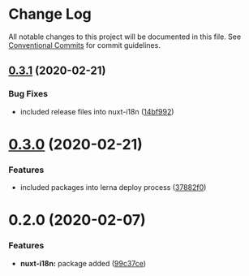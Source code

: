# Change Log

All notable changes to this project will be documented in this file.
See [Conventional Commits](https://conventionalcommits.org) for commit guidelines.

## [0.3.1](https://github.com/awes-io/client/compare/@awes-io/nuxt-i18n@0.3.0...@awes-io/nuxt-i18n@0.3.1) (2020-02-21)


### Bug Fixes

* included release files into nuxt-i18n ([14bf992](https://github.com/awes-io/client/commit/14bf9925c14158f7e49dfd094192c43b9b8abbd6))





# [0.3.0](https://github.com/awes-io/client/compare/@awes-io/nuxt-i18n@0.2.0...@awes-io/nuxt-i18n@0.3.0) (2020-02-21)


### Features

* included packages into lerna deploy process ([37882f0](https://github.com/awes-io/client/commit/37882f0b5a9146595c05747eb7c827b66d13b3c1))





# 0.2.0 (2020-02-07)


### Features

* **nuxt-i18n:** package added ([99c37ce](https://github.com/awes-io/client/commit/99c37ce48711f7d7557d665e1479147850fa5344))
